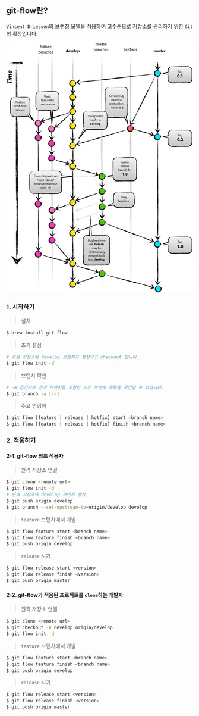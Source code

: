 ## git-flow란?
`Vincent Driessen`의 브랜칭 모델을 적용하여 고수준으로 저장소를 관리하기 위한 `Git`의 확장입니다.

![git-flow](./img/git-flow.png)

### 1. 시작하기
> 설치
```sh
$ brew install git-flow
```

> 초기 설정
```sh
# 로컬 저장소에 develop 브랜치가 생성되고 checkout 합니다.
$ git flow init -d
```

> 브랜치 확인
```sh
# -a 옵션으로 원격 브랜치를 포함한 모든 브랜치 목록을 확인할 수 있습니다.
$ git branch -a [-v]
```

> 주요 명령어
```sh
$ git flow [feature | release | hotfix] start <branch name>
$ git flow [feature | release | hotfix] finish <branch name>
```

### 2. 적용하기
#### 2-1. git-flow 최초 적용자
> 원격 저장소 연결
```sh
$ git clone <remote url>
$ git flow init -d
# 원격 저장소에 develop 브랜치 생성
$ git push origin develop
$ git branch --set-upstream-to=origin/develop develop
```

> `feature` 브랜치에서 개발
```sh
$ git flow feature start <branch name>
$ git flow feature finish <branch name>
$ git push origin develop
```

> `release` 시기
```sh
$ git flow release start <version>
$ git flow release finish <version>
$ git push origin master
```
    
#### 2-2. git-flow가 적용된 프로젝트를 `clone`하는 개발자
> 원격 저장소 연결
```sh
$ git clone <remote url>
$ git checkout -b develop origin/develop
$ git flow init -d
```

> `feature` 브랜치에서 개발
```sh
$ git flow feature start <branch name>
$ git flow feature finish <branch name>
$ git push origin develop
```

> `release` 시기
```sh
$ git flow release start <version>
$ git flow release finish <version>
$ git push origin master
```